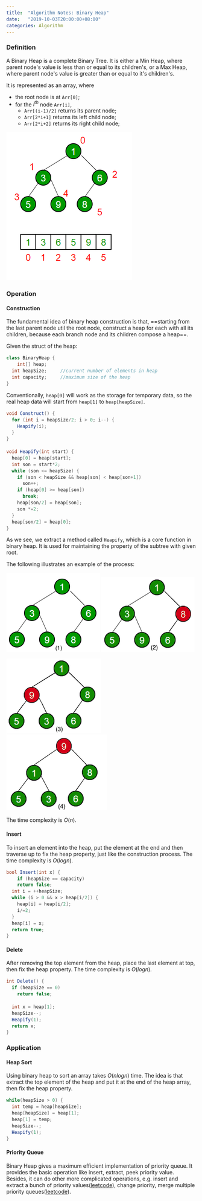 ```yaml
---
title:  "Algorithm Notes: Binary Heap"
date:   "2019-10-03T20:00:00+08:00"
categories: Algorithm
---
```




### Definition

A Binary Heap is a complete Binary Tree. It is either a Min Heap, where parent node's value is less than or equal to its children's, or a Max Heap, where parent node's value is greater than or equal to it's children's. 

It is represented as an array, where

* the root node is at `Arr[0]`;
* for the $i^{th}$ node `Arr[i]`, 
  * `Arr[(i-1)/2]` returns its parent node;
  * `Arr[2*i+1]` returns its left child node;
  * `Arr[2*i+2]` returns its right child node;

![](/blog/assets/img-binary-heap/binaryheap.png)



### Operation

#### Construction

The fundamental idea of binary heap construction is that, ==starting from the last parent node util the root node, construct a heap for each with all its children, because each branch node and its children compose a heap==.

Given the struct of the heap:

```c#
class BinaryHeap {
	int[] heap;
  int heapSize;		//current number of elements in heap
  int capacity;		//maximum size of the heap
}
```

Conventionally, `heap[0]` will work as the storage for temporary data, so the real heap data will start from `heap[1]` to `heap[heapSize]`. 

```c#
void Construct() {	
  for (int i = heapSize/2; i > 0; i--) {
    Heapify(i);
  }
}

void Heapify(int start) {
  heap[0] = heap[start];
  int son = start*2;
  while (son <= heapSize) {
    if (son < heapSize && heap[son] < heap[son+1])
      son++;
    if (heap[0] >= heap[son])
      break;
    heap[son/2] = heap[son];
    son *=2;
  }
  heap[son/2] = heap[0];
}
```

As we see, we extract a method called `Heapify`, which is a core function in binary heap. It is used for maintaining the property of the subtree with given root.

The following illustrates an example of the process:

![](/blog/assets/img-binary-heap/0.png)		![](/blog/assets/img-binary-heap/1.png)

![](/blog/assets/img-binary-heap/2.png)		![](/blog/assets/img-binary-heap/3.png)

The time complexity is $O(n)$.

#### Insert

To insert an element into the heap, put the element at the end and then traverse up to fix the heap property, just like the construction process. The time complexity is $O(logn)$.

```c#
bool Insert(int x) {
	if (heapSize == capacity)
    return false;
  int i = ++heapSize;
  while (i > 0 && x > heap[i/2]) {
    heap[i] = heap[i/2];
    i/=2;
  }
  heap[i] = x;
  return true;
}
```

#### Delete

After removing the top element from the heap, place the last element at top, then fix the heap property. The time complexity is $O(logn)$.

```c#
int Delete() {
  if (heapSize == 0) 
    return false;
  
  int x = heap[1];
  heapSize--;
  Heapify(1);
  return x;
}
```



### Application

#### Heap Sort

Using binary heap to sort an array takes $O(nlogn)$ time. The idea is that extract the top element of the heap and put it at the end of the heap array, then fix the heap property.

```c#
while(heapSize > 0) {
  int temp = heap[heapSize];
  heap[heapSize] = heap[1];
  heap[1] = temp;
  heapSize--;
  Heapify(1);
}
```

#### Priority Queue

Binary Heap gives a maximum efficient implementation of priority queue. It provides the basic operation like insert, extract, peek priority value. Besides, it can do other more complicated operations, e.g. insert and extract a bunch of priority values([leetcode](https://leetcode.com/problems/kth-largest-element-in-an-array/)), change priority, merge multiple priority queues([leetcode](https://leetcode.com/problems/merge-k-sorted-lists/)).

